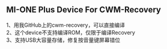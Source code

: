 MI-ONE Plus Device For CWM-Recovery
------------------------------------
1、用我GitHub上的cwm-recovery，可以直接编译<br />
2、这个device不支持编译ROM，仅限于编译Recovery<br />
3、支持USB大容量存储，修复按音量键屏幕错位<br />

